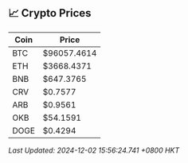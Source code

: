## 📈 Crypto Prices

| Coin | Price |
| ---- | ----- |
| BTC | $96057.4614 |
| ETH | $3668.4371 |
| BNB | $647.3765 |
| CRV | $0.7577 |
| ARB | $0.9561 |
| OKB | $54.1591 |
| DOGE | $0.4294 |

_Last Updated: 2024-12-02 15:56:24.741 +0800 HKT_